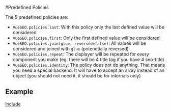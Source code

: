 #Predefined Policies

The 5 predefined policies are:

- `VueSEO.policies.last`: With this policy only the last defined value will be considered
- `VueSEO.policies.first`: Only the first defined value will be considered
- `VueSEO.policies.join(glue, reversed=false)`: All values will be considered and joined with `glue` (potenetially reversed)
- `VueSEO.policies.repeat`: The displayer will be repeated for every component you make (eg. there will be 4 title tag if you have 4 seo-title)
- `VueSEO.policies.identity`: The policy does not do anything. That means you need a special backend. It will have to accept an array instead of an object (you should not need it, it should be for internals only)

## Example

[include](../examples/joinedTitle/demo.js)
